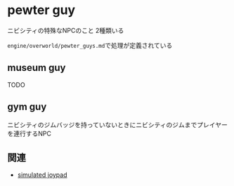 # pewter guy

ニビシティの特殊なNPCのこと 2種類いる

`engine/overworld/pewter_guys.md`で処理が定義されている

## museum guy 

TODO

## gym guy 

ニビシティのジムバッジを持っていないときにニビシティのジムまでプレイヤーを連行するNPC

## 関連

- [simulated joypad](./simulated_joypad.md)

